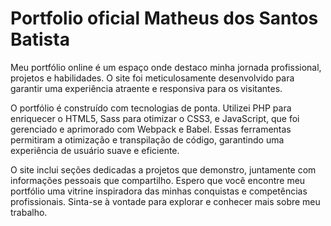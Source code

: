 # Portfolio oficial Matheus dos Santos Batista
 Meu portfólio online é um espaço onde destaco minha jornada profissional, projetos e habilidades. O site foi meticulosamente desenvolvido para garantir uma experiência atraente e responsiva para os visitantes.

O portfólio é construído com tecnologias de ponta. Utilizei PHP para enriquecer o HTML5, Sass para otimizar o CSS3, e JavaScript, que foi gerenciado e aprimorado com Webpack e Babel. Essas ferramentas permitiram a otimização e transpilação de código, garantindo uma experiência de usuário suave e eficiente.

O site inclui seções dedicadas a projetos que demonstro, juntamente com informações pessoais que compartilho. Espero que você encontre meu portfólio uma vitrine inspiradora das minhas conquistas e competências profissionais. Sinta-se à vontade para explorar e conhecer mais sobre meu trabalho.
